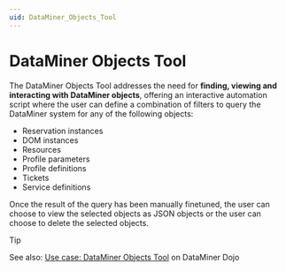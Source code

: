 ```yaml
---
uid: DataMiner_Objects_Tool
---
```


# DataMiner Objects Tool

The DataMiner Objects Tool addresses the need for **finding, viewing and interacting with DataMiner objects**, offering an interactive automation script where the user can define a combination of filters to query the DataMiner system for any of the following objects:

- Reservation instances
- DOM instances
- Resources
- Profile parameters
- Profile definitions
- Tickets
- Service definitions

Once the result of the query has been manually finetuned, the user can choose to view the selected objects as JSON objects or the user can choose to delete the selected objects.

> [!TIP]
> See also: [Use case: DataMiner Objects Tool](https://community.dataminer.services/use-case/) on DataMiner Dojo
